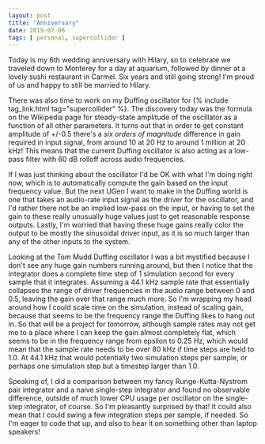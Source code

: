 ```yaml
---
layout: post
title: "Anniversary"
date: 2019-07-06
tags: [ personal, supercollider ]
---
```


Today is my 6th wedding anniversary with Hilary, so to celebrate we traveled down to Monterey for a day at aquarium,
followed by dinner at a lovely sushi restaurant in Carmel. Six years and still going strong! I'm proud of us and happy
to still be married to Hilary.

There was also time to work on my Duffing oscillator for {% include tag_link.html tag="supercollider" %}. The discovery
today was the formula on the Wikipedia page for steady-state amplitude of the oscillator as a function of all other
parameters. It turns out that in order to get constant amplitude of +/-0.5 there's a *six orders of magnitude*
difference in gain required in input signal, from around 10 at 20 Hz to around 1 million at 20 kHz! This means that the
current Duffing oscillator is also acting as a low-pass filter with 60 dB rolloff across audio frequencies.

If I was just thinking about the oscillator I'd be OK with what I'm doing right now, which is to automatically compute
the gain based on the input frequency value. But the next UGen I want to make in the Duffing world is one that takes an
audio-rate input signal as the driver for the oscillator, and I'd rather there not be an implied low-pass on the input,
or having to set the gain to these really unusually huge values just to get reasonable response outputs. Lastly, I'm
worried that having these huge gains really color the output to be mostly the sinusoidal driver input, as it is so
much larger than any of the other inputs to the system.

Looking at the Tom Mudd Duffing oscillator I was a bit mystified because I don't see any huge gain numbers running
around, but then I notice that the integrator does a complete time step of 1 simulation second for every sample that
it integrates. Assuming a 44.1 kHz sample rate that essentially collapses the range of driver frequencies in the audio
range between 0 and 0.5, leaving the gain over that range much more. So I'm wrapping my head around how I could
scale time on the simulation, instead of scaling gain, because that seems to be the frequency range the Duffing likes
to hang out in. So that will be a project for tomorrow, although sample rates may not get me to a place where I can
keep the gain almost completely flat, which seems to be in the frequency range from epsilon to 0.25 Hz, which would mean
that the sample rate needs to be over 80 kHz if time steps are held to 1.0. At 44.1 kHz that would potentially two
simulation steps per sample, or perhaps one simulation step but a timestep larger than 1.0.

Speaking of, I did a comparison between my fancy Runge-Kutta-Nystrom pair integrator and a naive single-step integrator
and found no observable difference, outside of much lower CPU usage per oscillator on the single-step integrator, of
course. So I'm pleasantly surprised by that! It could also mean that I could swing a few integration steps per sample,
if needed. So I'm eager to code that up, and also to hear it on something other than laptop speakers!

